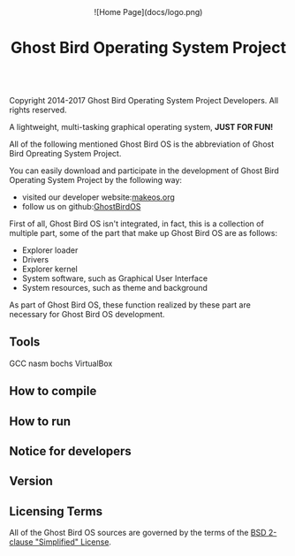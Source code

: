 <center>
![Home Page](docs/logo.png)

# Ghost Bird Operating System Project #
</center>
</br></br></br>
Copyright 2014-2017 Ghost Bird Operating System Project Developers. All rights reserved.

A lightweight, multi-tasking graphical operating system, **JUST FOR FUN!**

All of the following mentioned Ghost Bird OS is the abbreviation of Ghost Bird Opreating System Project.

You can easily download and participate in the development of Ghost Bird Operating System Project by the following way:

- visited our developer website:[makeos.org](http://makeos.org)
- follow us on github:[GhostBirdOS](https://github.com/GhostBirdOperatingSystemProject/GhostBirdOS)

First of all, Ghost Bird OS isn't integrated, in fact, this is a collection of multiple part, some of the part that make up Ghost Bird OS are as follows:

- Explorer loader
- Drivers
- Explorer kernel
- System software, such as Graphical User Interface
- System resources, such as theme and background

As part of Ghost Bird OS, these function realized by these part are necessary for Ghost Bird OS development.

## Tools ##
GCC nasm bochs VirtualBox

## How to compile ##
## How to run ##

## Notice for developers ##

## Version ##

## Licensing Terms ##
All of the Ghost Bird OS sources are governed by the terms of the [BSD 2-clause "Simplified" License](https://github.com/MakeOS/GhostBirdOS/blob/master/LICENSE).